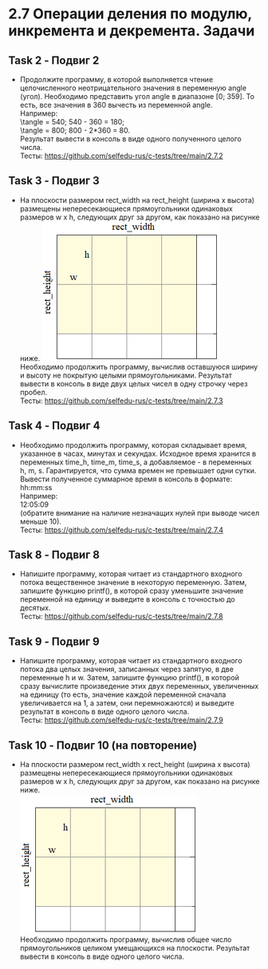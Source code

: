 # 2.7 Операции деления по модулю, инкремента и декремента. Задачи

## Task 2 - Подвиг 2

* Продолжите программу, в которой выполняется чтение целочисленного неотрицательного значения в переменную angle (угол). Необходимо представить угол angle в диапазоне [0; 359]. То есть, все значения в 360 вычесть из переменной angle.  
Например:  
\tangle = 540; 540 - 360 = 180;  
\tangle = 800; 800 - 2*360 = 80.  
Результат вывести в консоль в виде одного полученного целого числа.  
Тесты: https://github.com/selfedu-rus/c-tests/tree/main/2.7.2  

## Task 3 - Подвиг 3

* На плоскости размером rect_width на rect_height (ширина x высота) размещены непересекающиеся прямоугольники одинаковых размеров w x h, следующих друг за другом, как показано на рисунке ниже.
![ris_1.png](ris_1.png "ris_1.png")  
Необходимо продолжить программу, вычислив оставшуюся ширину и высоту не покрытую целыми прямоугольниками. Результат вывести в консоль в виде двух целых чисел в одну строчку через пробел.  
Тесты: https://github.com/selfedu-rus/c-tests/tree/main/2.7.3  

## Task 4 - Подвиг 4

* Необходимо продолжить программу, которая складывает время, указанное в часах, минутах и секундах. Исходное время хранится в переменных time_h, time_m, time_s, а добавляемое - в переменных h, m, s. Гарантируется, что сумма времен не превышает одни сутки. Вывести полученное суммарное время в консоль в формате:  
hh:mm:ss  
Например:  
12:05:09  
(обратите внимание на наличие незначащих нулей при выводе чисел меньше 10).  
Тесты: https://github.com/selfedu-rus/c-tests/tree/main/2.7.4  

## Task 8 - Подвиг 8

* Напишите программу, которая читает из стандартного входного потока вещественное значение в некоторую переменную. Затем, запишите функцию printf(), в которой сразу уменьшите значение переменной на единицу и выведите в консоль с точностью до десятых.  
Тесты: https://github.com/selfedu-rus/c-tests/tree/main/2.7.8  

## Task 9 - Подвиг 9

* Напишите программу, которая читает из стандартного входного потока два целых значения, записанных через запятую, в две переменные h и w. Затем, запишите функцию printf(), в которой сразу вычислите произведение этих двух переменных, увеличенных на единицу (то есть, значение каждой переменной сначала увеличивается на 1, а затем, они перемножаются) и выведите результат в консоль в виде одного целого числа.  
Тесты: https://github.com/selfedu-rus/c-tests/tree/main/2.7.9  

## Task 10 - Подвиг 10 (на повторение)

* На плоскости размером rect_width x rect_height (ширина x высота) размещены непересекающиеся прямоугольники одинаковых размеров w x h, следующих друг за другом, как показано на рисунке ниже.  
![ris_1.png](ris_1.png "ris_1.png")  
Необходимо продолжить программу, вычислив общее число прямоугольников целиком умещающихся на плоскости. Результат вывести в консоль в виде одного целого числа.

